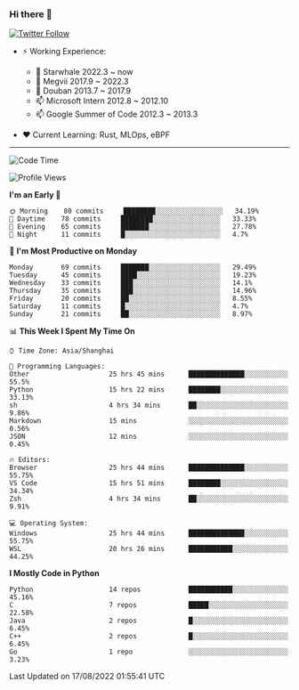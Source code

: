### Hi there 👋

[![Twitter Follow](https://img.shields.io/twitter/follow/tianweidut?style=social)](https://twitter.com/tianweidut)

- ⚡ Working Experience:
  - 🔭 Starwhale 2022.3 ~ now
  - 🌱 Megvii 2017.9 ~ 2022.3
  - 🌱 Douban 2013.7 ~ 2017.9
  - 📫 Microsoft Intern 2012.8 ~ 2012.10
  - 📫 Google Summer of Code 2012.3 ~ 2013.3

- ❤️ Current Learning: Rust, MLOps, eBPF

---
<!--START_SECTION:waka-->
![Code Time](http://img.shields.io/badge/Code%20Time-0%20secs-blue)

![Profile Views](http://img.shields.io/badge/Profile%20Views-0-blue)

**I'm an Early 🐤** 

```text
🌞 Morning    80 commits     ████████░░░░░░░░░░░░░░░░░   34.19% 
🌆 Daytime    78 commits     ████████░░░░░░░░░░░░░░░░░   33.33% 
🌃 Evening    65 commits     ███████░░░░░░░░░░░░░░░░░░   27.78% 
🌙 Night      11 commits     █░░░░░░░░░░░░░░░░░░░░░░░░   4.7%

```
📅 **I'm Most Productive on Monday** 

```text
Monday       69 commits     ███████░░░░░░░░░░░░░░░░░░   29.49% 
Tuesday      45 commits     ████░░░░░░░░░░░░░░░░░░░░░   19.23% 
Wednesday    33 commits     ███░░░░░░░░░░░░░░░░░░░░░░   14.1% 
Thursday     35 commits     ███░░░░░░░░░░░░░░░░░░░░░░   14.96% 
Friday       20 commits     ██░░░░░░░░░░░░░░░░░░░░░░░   8.55% 
Saturday     11 commits     █░░░░░░░░░░░░░░░░░░░░░░░░   4.7% 
Sunday       21 commits     ██░░░░░░░░░░░░░░░░░░░░░░░   8.97%

```


📊 **This Week I Spent My Time On** 

```text
⌚︎ Time Zone: Asia/Shanghai

💬 Programming Languages: 
Other                    25 hrs 45 mins      ██████████████░░░░░░░░░░░   55.5% 
Python                   15 hrs 22 mins      ████████░░░░░░░░░░░░░░░░░   33.13% 
sh                       4 hrs 34 mins       ██░░░░░░░░░░░░░░░░░░░░░░░   9.86% 
Markdown                 15 mins             ░░░░░░░░░░░░░░░░░░░░░░░░░   0.56% 
JSON                     12 mins             ░░░░░░░░░░░░░░░░░░░░░░░░░   0.45%

🔥 Editors: 
Browser                  25 hrs 44 mins      ██████████████░░░░░░░░░░░   55.75% 
VS Code                  15 hrs 51 mins      ████████░░░░░░░░░░░░░░░░░   34.34% 
Zsh                      4 hrs 34 mins       ██░░░░░░░░░░░░░░░░░░░░░░░   9.91%

💻 Operating System: 
Windows                  25 hrs 44 mins      ██████████████░░░░░░░░░░░   55.75% 
WSL                      20 hrs 26 mins      ███████████░░░░░░░░░░░░░░   44.25%

```

**I Mostly Code in Python** 

```text
Python                   14 repos            ███████████░░░░░░░░░░░░░░   45.16% 
C                        7 repos             █████░░░░░░░░░░░░░░░░░░░░   22.58% 
Java                     2 repos             █░░░░░░░░░░░░░░░░░░░░░░░░   6.45% 
C++                      2 repos             █░░░░░░░░░░░░░░░░░░░░░░░░   6.45% 
Go                       1 repo              ░░░░░░░░░░░░░░░░░░░░░░░░░   3.23%

```



 Last Updated on 17/08/2022 01:55:41 UTC
<!--END_SECTION:waka-->